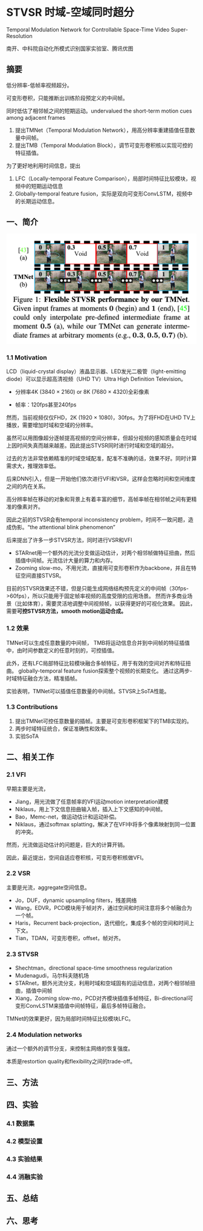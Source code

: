 # STVSR 时域-空域同时超分

Temporal Modulation Network for Controllable Space-Time Video Super-Resolution

南开、中科院自动化所模式识别国家实验室、腾讯优图

## 摘要

低分辨率-低帧率视频超分。

可变形卷积，只能推断出训练阶段预定义的中间帧。

同时低估了相邻帧之间的短期运动。undervalued the short-term motion cues among adjacent frames

1. 提出TMNet（Temporal Modulation Network），用高分辨率重建插值任意数量中间帧。
2. 提出TMB（Temporal Modulation Block），调节可变形卷积核以实现可控的特征插值。

为了更好地利用时间信息，提出

1. LFC（Locally-temporal Feature Comparison），局部时间特征比较模块，视频中的短期运动信息
2. Globally-temporal feature fusion，实际是双向可变形ConvLSTM，视频中的长期运动信息。

## 一、简介

![](assets/20211129_220255_image.png)

### 1.1 Motivation

LCD（liquid-crystal display）液晶显示器、LED发光二极管（light-emitting diode）可以显示超高清视频（UHD TV）Ultra High Definition Television。

- 分辨率4K (3840 × 2160) or 8K (7680 × 4320)全彩像素

* 帧率：120fps甚至240fps

然而，当前视频仅仅FHD，2K (1920 × 1080)，30fps。为了将FHD在UHD TV上播放，需要增加时域和空域的分辨率。

虽然可以用图像超分逐帧提高视频的空间分辨率，但超分视频的感知质量会在时域上因时间失真而越来越差。因此提出STVSR同时进行时域和空域的超分。

过去的方法非常依赖精准的时域空域配准，配准不准确的话，效果不好。同时计算需求大，推理效率低。

后来DNN引入，但是一开始他们依次进行VFI和VSR，这样会忽略时间和空间维度之间的内在关系。

高分辨率帧在移动的对象和背景上有着丰富的细节，高帧率帧在相邻帧之间有更精准的像素对齐。

因此之前的STVSR会有temporal inconsistency problem，时间不一致问题，造成伪影。“the attentional blink phenomenon”

后来提出了许多一步STVSR方法，同时进行VSR和VFI

* STARnet用一个额外的光流分支做运动估计，对两个相邻帧做特征扭曲，然后插值中间帧。光流估计大量的算力和内存。
* Zooming slow-mo，不用光流，直接用可变形卷积作为backbone，并且在特征空间直接STVSR。

目前的STVSR效果还不错，但是只能生成网络结构预先定义的中间帧（30fps->60fps），所以只能用于固定帧率视频的高度受限的应用场景。 然而许多商业场景（比如体育），需要灵活地调整中间视频帧，以获得更好的可视化效果。 因此，需要**可控STVSR方法，smooth motion运动合成。**

### 1.2 效果

TMNet可以生成任意数量的中间帧， TMB将运动信息合并到中间帧的特征插值中，由时间参数定义的任意时刻的，可控插值。

此外，还有LFC局部特征比较模块融合多帧特征，用于有效的空间对齐和特征扭曲。 globally-temporal feature fusion探索整个视频的长期变化。 通过这两步-时域特征融合方法，精准插帧。

实验表明，TMNet可以插值任意数量的中间帧。STVSR上SoTA性能。

### 1.3 Contributions

1. 提出TMNet可控任意数量的插帧。主要是可变形卷积框架下的TMB实现的。
2. 两步时域特征统合，保证准确性和效率。
3. 实验SoTA

## 二、相关工作

### 2.1 VFI

早期主要是光流，

* Jiang，用光流做了任意帧率的VFI运动motion interpretation建模
* Niklaus，用上下文信息扭曲输入帧，插入上下文感知的中间帧。
* Bao，Memc-net，做运动估计和运动补偿。
* Niklaus，通过softmax splatting，解决了在VFI中将多个像素映射到同一位置的冲突。

然而，光流做运动估计的问题是，巨大的计算开销。

因此，最近提出，空间自适应卷积核，可变形卷积核做VFI。

### 2.2 VSR

主要是光流，aggregate空间信息。

* Jo，DUF，dynamic upsampling filters，残差网络
* Wang，EDVR，PCD模块用于帧对齐，通过空间和时间注意将多个帧融合为一个帧。
* Haris，Recurrent back-projection，迭代细化，集成多个帧的空间和时间上下文。
* Tian，TDAN，可变形卷积，offset，帧对齐。

### 2.3 STVSR

* Shechtman，directional space-time smoothness regularization
* Mudenagudi，马尔科夫随机场
* STARnet，额外光流分支，利用时域和空域固有的运动信息，对两个相邻帧扭曲，插值中间帧
* Xiang，Zooming slow-mo，PCD对齐模块插值多帧特征，Bi-directional可变形ConvLSTM来插值中间帧特征，最后多帧特征融合。

TMNet的效果更好，因为局部时间特征比较模块LFC。

### 2.4 Modulation networks

通过一个额外的调节分支，来控制主网络的恢复强度。 

本质是restortion quality和flexibility之间的trade-off。



## 三、方法

## 四、实验

### 4.1 数据集

### 4.2 模型设置

### 4.3 实验结果

### 4.4 消融实验

## 五、总结

## 六、思考
